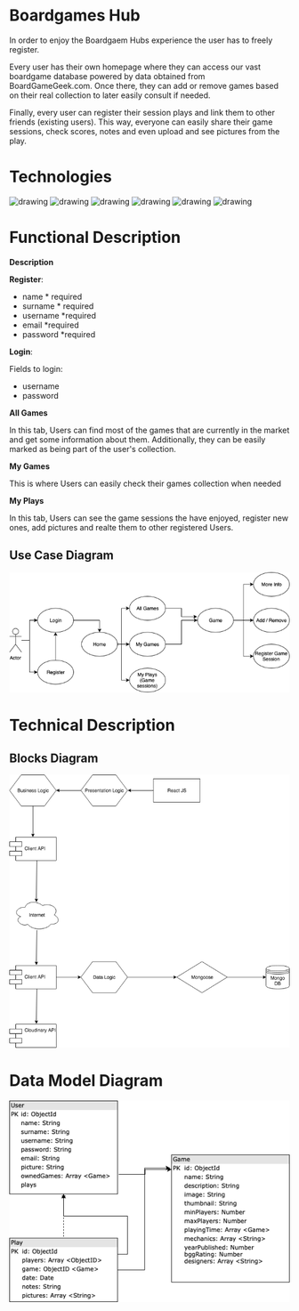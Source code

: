 # Boardgames Hub
In order to enjoy the Boardgaem Hubs experience the user has to freely register.

Every user has their own homepage where they can access our vast boardgame database powered by data obtained from BoardGameGeek.com. Once there, they can add or remove games based on their real collection to later easily consult if needed. 

Finally, every user can register their session plays and link them to other friends (existing users). This way, everyone can easily share their game sessions, check scores, notes and even upload and see pictures from the play.

# Technologies

<img src="https://cdn1.altiria.com/wp-content/uploads/2017/03/node-logo.jpg" alt="drawing" width="100"/>
<img src="https://cdn.auth0.com/blog/js-fatigue/JSLogo.png" alt="drawing" width="100"/>
<img src="https://g.foolcdn.com/art/companylogos/square/MDB.png" alt="drawing" width="100"/>
<img src="https://cms-assets.tutsplus.com/uploads/users/34/posts/29527/preview_image/mongoose.jpg" alt="drawing" height="100"/>
<img src="https://upload.wikimedia.org/wikipedia/commons/thumb/4/47/React.svg/245px-React.svg.png" alt="drawing" width="100"/>
<img src="https://www.paradigmadigital.com/wp-content/uploads/2017/02/1.png" alt="drawing" height="100"/>


# Functional Description

**Description**

**Register**:

* name * required
* surname * required
* username *required
* email *required
* password *required

**Login**: 

Fields to login:

* username  
* password

**All Games**

In this tab, Users can find most of the games that are currently in the market and get some information about them. Additionally, they can be easily marked as being part of the user's collection.

**My Games**

This is where Users can easily check their games collection when needed

**My Plays**

In this tab, Users can see the game sessions the have enjoyed, register new ones, add pictures and realte them to other registered Users.


## Use Case Diagram
![Block diagram](./images/userCaseDiagram.png)

# Technical Description

## Blocks Diagram
![Block diagram](./images/blocksDiagram.png)

# Data Model Diagram
![Data model diagram](./images/data.png)

